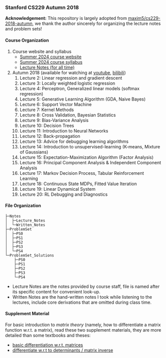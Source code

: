 ### Stanford CS229 Autumn 2018
**Acknowledgement:** This repository is largely adopted from [maxim5/cs229-2018-autumn](https://github.com/maxim5/cs229-2018-autumn), we thank the author sincerely for organizing the lecture notes and problem sets!
#### Course Organization
1. Course website and syllabus
   - [Summer 2024 course website](https://cs229.stanford.edu/)
   - [Summer 2024 course syllabus](https://docs.google.com/spreadsheets/d/1uWJ3bMTCtNU6TUx4zsvPtz3FKaQc1VNNwB91hGl7Klk/edit?gid=0#gid=0)
   - [Lecture Notes (for all time)](https://cs229.stanford.edu/main_notes.pdf)
2. Autumn 2018 (available for watching at [youtube](https://www.youtube.com/playlist?list=PLoROMvodv4rMiGQp3WXShtMGgzqpfVfbU), [bilibili](https://www.bilibili.com/video/BV1JE411w7Ub/))
   1. Lecture 2: Linear regression and gradient descent
   2. Lecture 3: Locally weighted logistic regression
   3. Lecture 4: Perceptron, Generalized linear models (softmax regression)
   4. Lecture 5: Generative Learning Algorithm (GDA, Naive Bayes)
   5. Lecture 6: Support Vector Machine
   6. Lecture 7: Kernel Methods
   7. Lecture 8: Cross Validation, Bayesian Statistics
   8. Lecture 9: Bias-Variance Analysis
   9. Lecture 10: Decision Trees
   10. Lecture 11: Introduction to Neural Networks
   11. Lecture 12: Back-propagation
   12. Lecture 13: Advice for debugging learning algorithms
   13. Lecture 14: Introduction to unsupervised-learning (K-means, Mixture of Gaussians)
   14. Lecture 15: Expectation-Maximization Algorithm (Factor Analysis)
   15. Lecture 16: Principal Component Analysis & Independent Component Analysis
   16. Lecture 17: Markov Decision Process, Tabular Reinforcement Learning
   17. Lecture 18: Continuous State MDPs, Fitted Value Iteration
   18. Lecture 19: Linear Dynamical System
   19. Lecture 20: RL Debugging and Diagnostics
#### File Organization
```
├─Notes
│  ├─Lecture_Notes
│  └─Written_Notes
├─ProblemSet
│  ├─PS0
│  ├─PS1
│  ├─PS2
│  ├─PS3
│  └─PS4
└─ProblemSet_Solutions
    ├─PS0
    ├─PS1
    ├─PS2
    ├─PS3
    └─PS4
```
- Lecture Notes are the notes provided by course staff, file is named after its specific content for convenient look-up.
- Written Notes are the hand-written notes I took while listening to the lectures, include core derivations that are omitted during class time.
#### Supplement Material
For basic introduction to *matrix theory* (namely, how to differentiate a matrix function w.r.t. a matrix), read these two supplement materials, they are more detailed than some textbooks and theses:
- [basic differentiation w.r.t. matrices](https://zhuanlan.zhihu.com/p/273729929?utm_id=0)
- [differentiate w.r.t to determinants / matrix inverse]( https://zhuanlan.zhihu.com/p/288541909?utm_id=0)